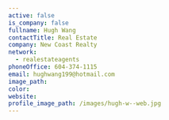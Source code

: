 ```yaml
---
active: false
is_company: false
fullname: Hugh Wang
contactTitle: Real Estate
company: New Coast Realty
network:
  - realestateagents
phoneOffice: 604-374-1115
email: hughwang199@hotmail.com
image_path:
color:
website:
profile_image_path: /images/hugh-w--web.jpg
---
```




